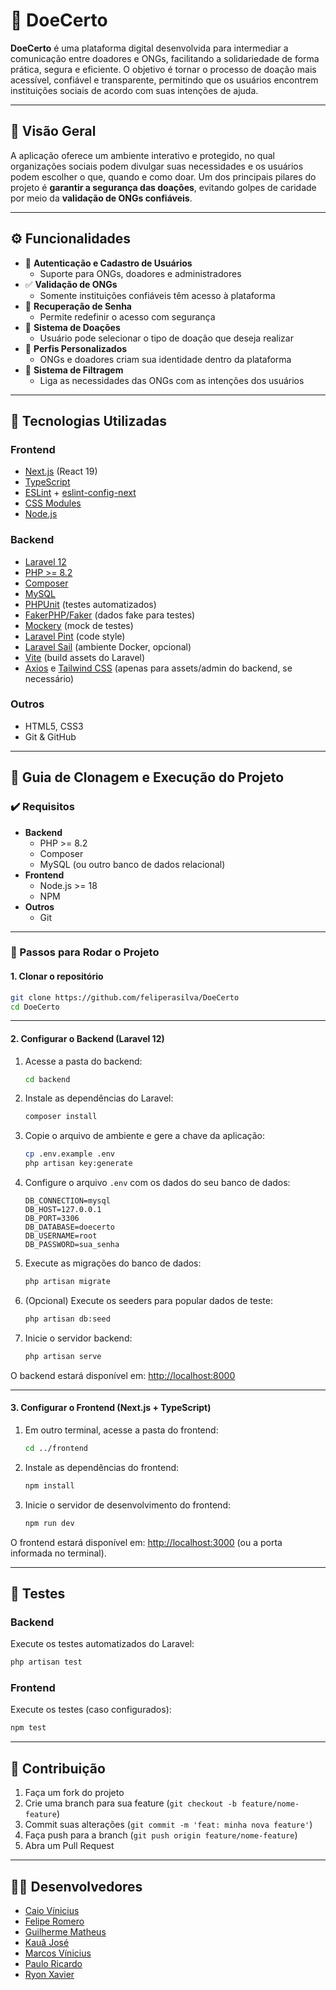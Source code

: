 # 🎯 DoeCerto

**DoeCerto** é uma plataforma digital desenvolvida para intermediar a comunicação entre doadores e ONGs, facilitando a solidariedade de forma prática, segura e eficiente. O objetivo é tornar o processo de doação mais acessível, confiável e transparente, permitindo que os usuários encontrem instituições sociais de acordo com suas intenções de ajuda.

---

## 📌 Visão Geral

A aplicação oferece um ambiente interativo e protegido, no qual organizações sociais podem divulgar suas necessidades e os usuários podem escolher o que, quando e como doar. Um dos principais pilares do projeto é **garantir a segurança das doações**, evitando golpes de caridade por meio da **validação de ONGs confiáveis**.

---

## ⚙️ Funcionalidades

- 🔐 **Autenticação e Cadastro de Usuários**
  - Suporte para ONGs, doadores e administradores
- ✅ **Validação de ONGs**
  - Somente instituições confiáveis têm acesso à plataforma
- 🔑 **Recuperação de Senha**
  - Permite redefinir o acesso com segurança
- 🎁 **Sistema de Doações**
  - Usuário pode selecionar o tipo de doação que deseja realizar
- 👤 **Perfis Personalizados**
  - ONGs e doadores criam sua identidade dentro da plataforma
- 🧭 **Sistema de Filtragem**
  - Liga as necessidades das ONGs com as intenções dos usuários

---

## 🧰 Tecnologias Utilizadas

### **Frontend**
- [Next.js](https://nextjs.org/) (React 19)
- [TypeScript](https://www.typescriptlang.org/)
- [ESLint](https://eslint.org/) + [eslint-config-next](https://nextjs.org/docs/pages/building-your-application/configuring/eslint)
- [CSS Modules](https://nextjs.org/docs/pages/building-your-application/styling/css-modules)
- [Node.js](https://nodejs.org/)

### **Backend**
- [Laravel 12](https://laravel.com/)
- [PHP >= 8.2](https://www.php.net/)
- [Composer](https://getcomposer.org/)
- [MySQL](https://www.mysql.com/)
- [PHPUnit](https://phpunit.de/) (testes automatizados)
- [FakerPHP/Faker](https://fakerphp.github.io/) (dados fake para testes)
- [Mockery](https://github.com/mockery/mockery) (mock de testes)
- [Laravel Pint](https://laravel.com/docs/12.x/pint) (code style)
- [Laravel Sail](https://laravel.com/docs/12.x/sail) (ambiente Docker, opcional)
- [Vite](https://vitejs.dev/) (build assets do Laravel)
- [Axios](https://axios-http.com/) e [Tailwind CSS](https://tailwindcss.com/) (apenas para assets/admin do backend, se necessário)

### **Outros**
- HTML5, CSS3
- Git & GitHub

---

## 🚀 Guia de Clonagem e Execução do Projeto

### ✔️ Requisitos

- **Backend**
  - PHP >= 8.2
  - Composer
  - MySQL (ou outro banco de dados relacional)
- **Frontend**
  - Node.js >= 18
  - NPM
- **Outros**
  - Git

---

### 🔧 Passos para Rodar o Projeto

#### 1. **Clonar o repositório**

```bash
git clone https://github.com/feliperasilva/DoeCerto
cd DoeCerto
```

---

#### 2. **Configurar o Backend (Laravel 12)**

1. Acesse a pasta do backend:

    ```bash
    cd backend
    ```

2. Instale as dependências do Laravel:

    ```bash
    composer install
    ```

3. Copie o arquivo de ambiente e gere a chave da aplicação:

    ```bash
    cp .env.example .env
    php artisan key:generate
    ```

4. Configure o arquivo `.env` com os dados do seu banco de dados:

    ```env
    DB_CONNECTION=mysql
    DB_HOST=127.0.0.1
    DB_PORT=3306
    DB_DATABASE=doecerto
    DB_USERNAME=root
    DB_PASSWORD=sua_senha
    ```

5. Execute as migrações do banco de dados:

    ```bash
    php artisan migrate
    ```

6. (Opcional) Execute os seeders para popular dados de teste:

    ```bash
    php artisan db:seed
    ```

7. Inicie o servidor backend:

    ```bash
    php artisan serve
    ```

O backend estará disponível em: [http://localhost:8000](http://localhost:8000)

---

#### 3. **Configurar o Frontend (Next.js + TypeScript)**

1. Em outro terminal, acesse a pasta do frontend:

    ```bash
    cd ../frontend
    ```

2. Instale as dependências do frontend:

    ```bash
    npm install
    ```

3. Inicie o servidor de desenvolvimento do frontend:

    ```bash
    npm run dev
    ```

O frontend estará disponível em: [http://localhost:3000](http://localhost:3000) (ou a porta informada no terminal).

---

## 🧪 Testes

### Backend

Execute os testes automatizados do Laravel:

```bash
php artisan test
```

### Frontend

Execute os testes (caso configurados):

```bash
npm test
```

---

## 📝 Contribuição

1. Faça um fork do projeto
2. Crie uma branch para sua feature (`git checkout -b feature/nome-feature`)
3. Commit suas alterações (`git commit -m 'feat: minha nova feature'`)
4. Faça push para a branch (`git push origin feature/nome-feature`)
5. Abra um Pull Request

---

## 👨‍💻 Desenvolvedores

- [Caio Vínicius](https://github.com/Vini1227)
- [Felipe Romero](https://github.com/Feliperasilva)
- [Guilherme Matheus](https://github.com/Guilhermemth)
- [Kauã José](https://github.com/Kaua17742)
- [Marcos Vínicius](https://github.com/Marcosvbs11)
- [Paulo Ricardo](https://github.com/Paulorc0)
- [Ryon Xavier](https://github.com/Ryonxl)
